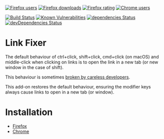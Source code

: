 [![Firefox users](https://img.shields.io/amo/users/link-fixer.svg?label=Firefox%20users)](https://addons.mozilla.org/en-US/firefox/addon/link-fixer/statistics/)
[![Firefox downloads](https://img.shields.io/amo/dw/link-fixer.svg?label=Firefox%20downloads)](https://addons.mozilla.org/en-US/firefox/addon/link-fixer/statistics/)
[![Firefox rating](https://img.shields.io/amo/rating/link-fixer.svg?label=Firefox%20rating)](https://addons.mozilla.org/en-US/firefox/addon/link-fixer/reviews/)
[![Chrome users](https://img.shields.io/chrome-web-store/users/mfgoieafikaldiglpkfgifoeigjcifmk.svg?label=Chrome%20users)](https://chrome.google.com/webstore/detail/link-fixer/mfgoieafikaldiglpkfgifoeigjcifmk)

[![Build Status](https://travis-ci.org/danielnixon/link-fixer.svg?branch=master)](https://travis-ci.org/danielnixon/link-fixer) 
[![Known Vulnerabilities](https://snyk.io/test/github/danielnixon/link-fixer/badge.svg?targetFile=package.json)](https://snyk.io/test/github/danielnixon/link-fixer?targetFile=package.json)
[![dependencies Status](https://david-dm.org/danielnixon/link-fixer/status.svg)](https://david-dm.org/danielnixon/link-fixer)
[![devDependencies Status](https://david-dm.org/danielnixon/link-fixer/dev-status.svg)](https://david-dm.org/danielnixon/link-fixer?type=dev)

# Link Fixer



The default behaviour of ctrl+click, shift+click, cmd+click (on macOS) and middle-click when clicking on links is to open the link in a new tab (or new window in the case of shift).

This behaviour is sometimes [broken by careless developers](https://superuser.com/questions/854797/why-does-ctrl-click-not-open-some-links-in-a-new-tab/).

This add-on restores the default behaviour, ensuring the modifier keys always cause links to open in a new tab (or window).

# Installation

* [Firefox](https://addons.mozilla.org/en-US/firefox/addon/link-fixer/)
* [Chrome](https://chrome.google.com/webstore/detail/link-fixer/mfgoieafikaldiglpkfgifoeigjcifmk)
